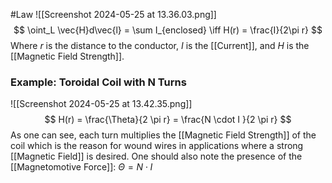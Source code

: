#Law 
![[Screenshot 2024-05-25 at 13.36.03.png]]
$$
\oint_L \vec{H}d\vec{l} = \sum I_{enclosed} \iff H(r) = \frac{I}{2\pi r}
$$
Where $r$ is the distance to the conductor, $I$ is the [[Current]], and $H$ is the [[Magnetic Field Strength]].

### Example: Toroidal Coil with N Turns

![[Screenshot 2024-05-25 at 13.42.35.png]]
$$
H(r) = \frac{\Theta}{2 \pi r} = \frac{N \cdot I }{2 \pi r}
$$
As one can see, each turn multiplies the [[Magnetic Field Strength]] of the coil which is the reason for wound wires in applications where a strong [[Magnetic Field]] is desired. One should also note the presence of the [[Magnetomotive Force]]: $\Theta = N \cdot I$ 